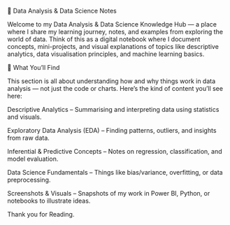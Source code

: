🧮 Data Analysis & Data Science Notes

Welcome to my Data Analysis & Data Science Knowledge Hub — a place where I share my learning journey, notes, and examples from exploring the world of data.
Think of this as a digital notebook where I document concepts, mini-projects, and visual explanations of topics like descriptive analytics, data visualisation principles, and machine learning basics.

🧠 What You’ll Find

This section is all about understanding how and why things work in data analysis — not just the code or charts.
Here’s the kind of content you’ll see here:

Descriptive Analytics – Summarising and interpreting data using statistics and visuals.

Exploratory Data Analysis (EDA) – Finding patterns, outliers, and insights from raw data.

Inferential & Predictive Concepts – Notes on regression, classification, and model evaluation.

Data Science Fundamentals – Things like bias/variance, overfitting, or data preprocessing.

Screenshots & Visuals – Snapshots of my work in Power BI, Python, or notebooks to illustrate ideas.

Thank you for Reading.
